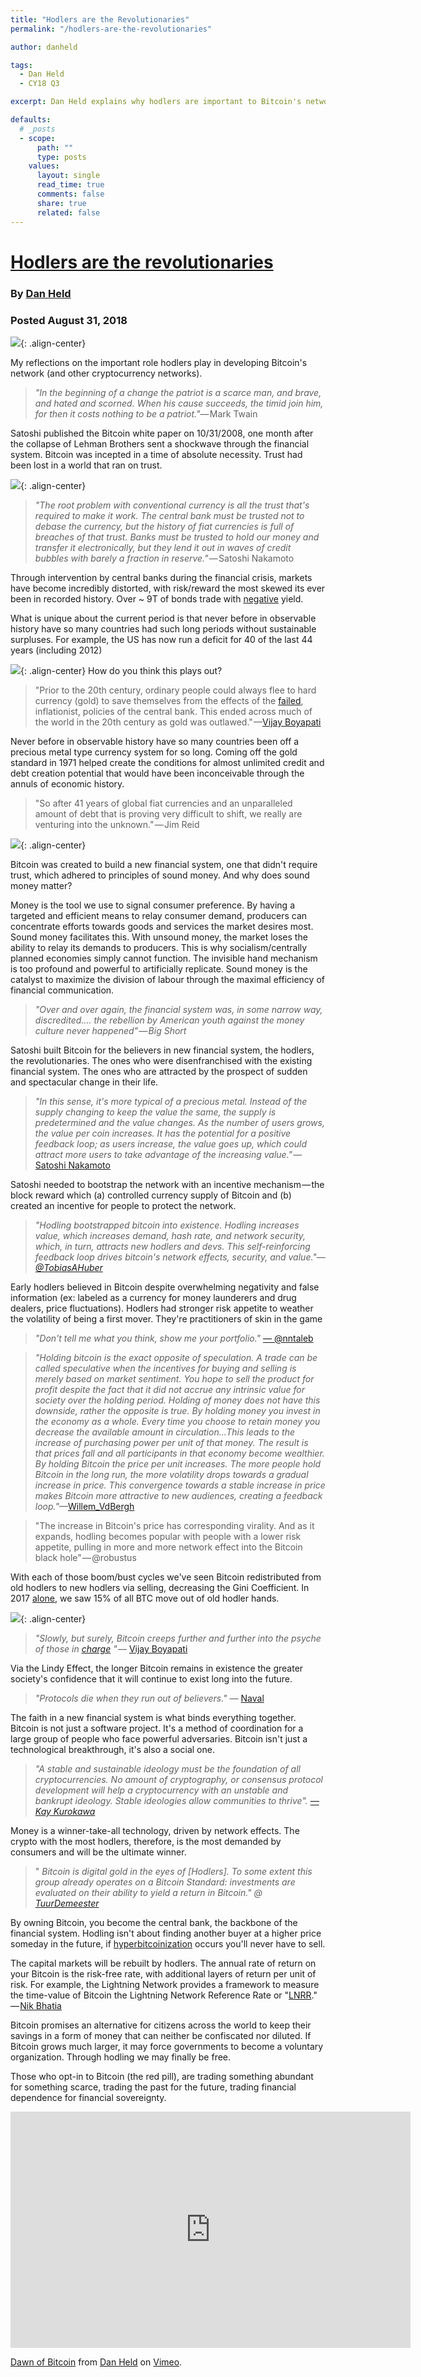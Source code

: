 ```yaml
---
title: "Hodlers are the Revolutionaries"
permalink: "/hodlers-are-the-revolutionaries" 

author: danheld

tags:
  - Dan Held
  - CY18 Q3

excerpt: Dan Held explains why hodlers are important to Bitcoin's network. Posted August 31, 2018.

defaults:
  # _posts
  - scope:
      path: ""
      type: posts
    values:
      layout: single
      read_time: true
      comments: false
      share: true
      related: false
---
```



# [Hodlers are the revolutionaries](https://tokeneconomy.co/hodlers-are-the-revolutionaries-66c8362ef9eb)
### By [Dan Held](https://tokeneconomy.co/@danhedl)
### Posted August 31, 2018

![](/assets/images/cy18/cy18q3m8/dh-1.png){: .align-center}

My reflections on the important role hodlers play in developing Bitcoin's network (and other cryptocurrency networks).

> _"In the beginning of a change the patriot is a scarce man, and brave, and hated and scorned. When his cause succeeds, the timid join him, for then it costs nothing to be a patriot."_— Mark Twain

Satoshi published the Bitcoin white paper on 10/31/2008, one month after the collapse of Lehman Brothers sent a shockwave through the financial system. Bitcoin was incepted in a time of absolute necessity. Trust had been lost in a world that ran on trust.

![](/assets/images/cy18/cy18q3m8/dh-2.png){: .align-center}

> _"The root problem with conventional currency is all the trust that's required to make it work. The central bank must be trusted not to debase the currency, but the history of fiat currencies is full of breaches of that trust. Banks must be trusted to hold our money and transfer it electronically, but they lend it out in waves of credit bubbles with barely a fraction in reserve."_ — Satoshi Nakamoto

Through intervention by central banks during the financial crisis, markets have become incredibly distorted, with risk/reward the most skewed its ever been in recorded history. Over ~ 9T of bonds trade with [negative](https://www.ft.com/content/86e1e87e-81ed-11e7-a4ce-15b2513cb3ff) yield.

What is unique about the current period is that never before in observable history have so many countries had such long periods without sustainable surpluses. For example, the US has now run a deficit for 40 of the last 44 years (including 2012)

![](/assets/images/cy18/cy18q3m8/dh-3.png){: .align-center}
How do you think this plays out?

> "Prior to the 20th century, ordinary people could always flee to hard currency (gold) to save themselves from the effects of the [failed](https://mises.org/library/how-central-banking-increased-inequality), inflationist, policies of the central bank. This ended across much of the world in the 20th century as gold was outlawed." —[Vijay Boyapati](https://twitter.com/real_vijay?lang=en)

Never before in observable history have so many countries been off a precious metal type currency system for so long. Coming off the gold standard in 1971 helped create the conditions for almost unlimited credit and debt creation potential that would have been inconceivable through the annuls of economic history.

> "So after 41 years of global fiat currencies and an unparalleled amount of debt that is proving very difficult to shift, we really are venturing into the unknown." — Jim Reid

![](/assets/images/cy18/cy18q3m8/dh-4.png){: .align-center}

Bitcoin was created to build a new financial system, one that didn't require trust, which adhered to principles of sound money. And why does sound money matter?

Money is the tool we use to signal consumer preference. By having a targeted and efficient means to relay consumer demand, producers can concentrate efforts towards goods and services the market desires most. Sound money facilitates this. With unsound money, the market loses the ability to relay its demands to producers. This is why socialism/centrally planned economies simply cannot function. The invisible hand mechanism is too profound and powerful to artificially replicate. Sound money is the catalyst to maximize the division of labour through the maximal efficiency of financial communication.

> _"Over and over again, the financial system was, in some narrow way, discredited.... the rebellion by American youth against the money culture never happened" — Big Short_

Satoshi built Bitcoin for the believers in new financial system, the hodlers, the revolutionaries. The ones who were disenfranchised with the existing financial system. The ones who are attracted by the prospect of sudden and spectacular change in their life.

> _"In this sense, it's more typical of a precious metal. Instead of the supply changing to keep the value the same, the supply is predetermined and the value changes. As the number of users grows, the value per coin increases. It has the potential for a positive feedback loop; as users increase, the value goes up, which could attract more users to take advantage of the increasing value." —_ [Satoshi Nakamoto](http://p2pfoundation.ning.com/forum/topics/bitcoin-open-source?commentId=2003008%3AComment%3A9562)

Satoshi needed to bootstrap the network with an incentive mechanism — the block reward which (a) controlled currency supply of Bitcoin and (b) created an incentive for people to protect the network.

> _"Hodling bootstrapped bitcoin into existence. Hodling increases value, which increases demand, hash rate, and network security, which, in turn, attracts new hodlers and devs. This self-reinforcing feedback loop drives bitcoin's network effects, security, and value."_—[_@TobiasAHuber_](https://twitter.com/TobiasAHuber)

Early hodlers believed in Bitcoin despite overwhelming negativity and false information (ex: labeled as a currency for money launderers and drug dealers, price fluctuations). Hodlers had stronger risk appetite to weather the volatility of being a first mover. They're practitioners of skin in the game

> _"Don't tell me what you think, show me your portfolio."_ [— @nntaleb](https://mobile.twitter.com/nntaleb)

> _"Holding bitcoin is the exact opposite of speculation. A trade can be called speculative when the incentives for buying and selling is merely based on market sentiment. You hope to sell the product for profit despite the fact that it did not accrue any intrinsic value for society over the holding period. Holding of money does not have this downside, rather the opposite is true. By holding money you invest in the economy as a whole. Every time you choose to retain money you decrease the available amount in circulation...This leads to the increase of purchasing power per unit of that money. The result is that prices fall and all participants in that economy become wealthier. By holding Bitcoin the price per unit increases. The more people hold Bitcoin in the long run, the more volatility drops towards a gradual increase in price. This convergence towards a stable increase in price makes Bitcoin more attractive to new audiences, creating a feedback loop."_—[Willem_VdBergh](https://twitter.com/Willem_VdBergh)

> "The increase in Bitcoin's price has corresponding virality. And as it expands, hodling becomes popular with people with a lower risk appetite, pulling in more and more network effect into the Bitcoin black hole" — @robustus

With each of those boom/bust cycles we've seen Bitcoin redistributed from old hodlers to new hodlers via selling, decreasing the Gini Coefficient. In 2017 [alone](https://blog.unchained-capital.com/bitcoin-data-science-pt-1-hodl-waves-7f3501d53f63), we saw 15% of all BTC move out of old hodler hands.

![](/assets/images/cy18/cy18q3m8/dh-5.png){: .align-center}

> _"Slowly, but surely, Bitcoin creeps further and further into the psyche of those in_ [_charge_](https://twitter.com/real_vijay/status/1020094385587859456) _" —_ [Vijay Boyapati](https://twitter.com/real_vijay)

Via the Lindy Effect, the longer Bitcoin remains in existence the greater society's confidence that it will continue to exist long into the future.

> _"Protocols die when they run out of believers."_ _—_ [Naval](https://twitter.com/naval)

The faith in a new financial system is what binds everything together. Bitcoin is not just a software project. It's a method of coordination for a large group of people who face powerful adversaries. Bitcoin isn't just a technological breakthrough, it's also a social one.

> _"A stable and sustainable ideology must be the foundation of all cryptocurrencies. No amount of cryptography, or consensus protocol development will help a cryptocurrency with an unstable and bankrupt ideology. Stable ideologies allow communities to thrive"._ [_— Kay Kurokawa_](https://hackernoon.com/@kaykurokawa?source=post_header_lockup)

Money is a winner-take-all technology, driven by network effects. The crypto with the most hodlers, therefore, is the most demanded by consumers and will be the ultimate winner.

> " _Bitcoin is digital gold in the eyes of [Hodlers]. To some extent this group already operates on a Bitcoin Standard: investments are evaluated on their ability to yield a return in Bitcoin." @_ [_TuurDemeester_](https://twitter.com/TuurDemeester)

By owning Bitcoin, you become the central bank, the backbone of the financial system. Hodling isn't about finding another buyer at a higher price someday in the future, if [hyperbitcoinization](https://nakamotoinstitute.org/mempool/hyperbitcoinization/) occurs you'll never have to sell.

The capital markets will be rebuilt by hodlers. The annual rate of return on your Bitcoin is the risk-free rate, with additional layers of return per unit of risk. For example, the Lightning Network provides a framework to measure the time-value of Bitcoin the Lightning Network Reference Rate or "[LNRR](https://medium.com/@timevalueofbtc/the-time-value-of-bitcoin-3807b91f02d2)." — [Nik Bhatia](https://twitter.com/timevalueofbtc)

Bitcoin promises an alternative for citizens across the world to keep their savings in a form of money that can neither be confiscated nor diluted. If Bitcoin grows much larger, it may force governments to become a voluntary organization. Through hodling we may finally be free.

Those who opt-in to Bitcoin (the red pill), are trading something abundant for something scarce, trading the past for the future, trading financial dependence for financial sovereignty.

<iframe src="https://player.vimeo.com/video/271929972" width="640" height="378" frameborder="0" allow="autoplay; fullscreen" allowfullscreen></iframe>
<p><a href="https://vimeo.com/271929972">Dawn of Bitcoin</a> from <a href="https://vimeo.com/danheld">Dan Held</a> on <a href="https://vimeo.com">Vimeo</a>.</p>
